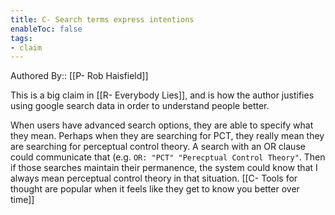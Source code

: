 ```yaml
---
title: C- Search terms express intentions
enableToc: false
tags:
- claim
---
```

Authored By:: [[P- Rob Haisfield]]

This is a big claim in [[R- Everybody Lies]], and is how the author justifies using google search data in order to understand people better.

When users have advanced search options, they are able to specify what they mean. Perhaps when they are searching for PCT, they really mean they are searching for perceptual control theory. A search with an OR clause could communicate that (e.g. `OR: "PCT" "Perecptual Control Theory"`. Then if those searches maintain their permanence, the system could know that I always mean perceptual control theory in that situation. [[C- Tools for thought are popular when it feels like they get to know you better over time]]

